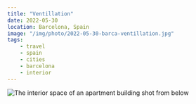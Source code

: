 ```yaml
---
title: "Ventillation"
date: 2022-05-30
location: Barcelona, Spain
image: "/img/photo/2022-05-30-barca-ventillation.jpg"
tags:
    - travel
    - spain
    - cities
    - barcelona
    - interior
---
```


![The interior space of an apartment building shot from below](/img/photo/2022-05-30-barca-ventillation.jpg)

